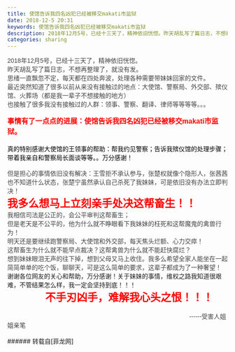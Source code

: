 ```yaml
---
title: 使馆告诉我四名凶犯已经被移交makati市监狱
date: 2018-12-5 20:31
keywords: 使馆告诉我四名凶犯已经被移交makati市监狱
description: 2018年12月5号，已经十三天了，精神依旧恍惚。昨天胡乱写了篇日志，不想再整理了，就没有发。思绪一直飘忽不定，每天都在四处奔波，处理各种需要带妹妹回家的文件。最近突然知道了很多以前从来没有接触过的地点：大使馆、警察局、外交部、殡仪馆、火葬场（都是我一辈子不想接触的地方）也接触了很多我没有接触过的人群：领事、警察、翻译、律师等等等等。。。事情有了一点点的进展：使馆告诉我四名凶犯已经被移交makati市监狱。真的特别感谢大使馆的王领事的帮助：帮我约见警察；告诉我殡仪馆的处理步骤；带着我亲自和警察局长面谈等等。。万分感谢！但是担心的事情依旧没有解决：王雪拒不承认参与，张楚权就像个隐形人，张茜茜也不知道什么状态，张楚宁虽然承认自己杀死了我妹妹，可是依旧没有办法立即判决！我多么想马上立刻亲手处决这帮畜生！！我相信司法是公正的，会公平审判这帮畜生；但是老天是不公平的，他为什么就不睁眼看下我妹妹的枉死和这帮魔鬼的禽兽行为！ 明天还是要继续跑警察局、大使馆和外交部，每天焦头烂额、心力交瘁！这帮畜生为什么就不能早点裁决？这帮禽兽为什么就不能赶快腐烂？想到妹妹眼泪无声的往下掉，想到父母又马上收住。我多么希望全家人能坐在一起简简单单的吃个饭，聊聊天，可是这么简单的要求，这辈子都成为了一种奢望！ 谢谢各位网友的关心和帮助，万分感谢！关于妹妹的事情，维权之路我知道很艰难，不管结果怎么样，我一定会坚持到底！！！                不手刃凶手，难解我心头之恨！！！                                                                                                            ------受害人姐姐亲笔
categories: sharing
---
```

<td class="t_f" id="postmessage_2415232">

<div align="left"><font color="#444444"><font face="Tahoma, Helvetica, SimSun, sans-serif">2018年12月5号，已经十三天了，精神依旧恍惚。</font></font></div><div align="left"><font color="#444444"><font face="Tahoma, Helvetica, SimSun, sans-serif">昨天胡乱写了篇日志，不想再整理了，就没有发。</font></font></div><div align="left"><font color="#444444"><font face="Tahoma, Helvetica, SimSun, sans-serif">思绪一直飘忽不定，每天都在四处奔波，处理各种需要带妹妹回家的文件。</font></font></div><div align="left"><font color="#444444"><font face="Tahoma, Helvetica, SimSun, sans-serif">最近突然知道了很多以前从来没有接触过的地点：大使馆、警察局、外交部、殡仪馆、火葬场（都是我一辈子不想接触的地方）</font></font></div><div align="left"><font color="#444444"><font face="Tahoma, Helvetica, SimSun, sans-serif">也接触了很多我没有接触过的人群：领事、警察、翻译、律师等等等等。。。</font></font></div><div align="left"><font color="#444444"><font face="Tahoma, Helvetica, SimSun, sans-serif"><br/>
</font></font></div><div align="left"><font color="#444444"><font face="Tahoma, Helvetica, SimSun, sans-serif"><font size="3"><font color="#ff0000"><strong>事情有了一点点的进展：使馆告诉我四名凶犯已经被移交makati市监狱。</strong></font></font></font></font></div><div align="left"><font color="#444444"><font face="Tahoma, Helvetica, SimSun, sans-serif"><font size="3"><font color="#ff0000"><strong><br/>
</strong></font></font></font></font></div><div align="left"><font color="#444444"><font face="Tahoma, Helvetica, SimSun, sans-serif"><font color="#000000">真的特别感谢大使馆的王领事的帮助：帮我约见警察；告诉我殡仪馆的处理步骤；带着我亲自和警察局长面谈等等。。万分感谢！</font></font></font></div><div align="left"><font color="#444444"><font face="Tahoma, Helvetica, SimSun, sans-serif"><font color="#ff0000"><br/>
</font></font></font></div><div align="left"><font color="#444444"><font face="Tahoma, Helvetica, SimSun, sans-serif">但是担心的事情依旧没有解决：王雪拒不承认参与，张楚权就像个隐形人，张茜茜也不知道什么状态，张楚宁虽然承认自己杀死了我妹妹，可是依旧没有办法立即判决！</font></font></div><div align="left"><font face="Tahoma, Helvetica, SimSun, sans-serif"><strong><font size="5"><font color="#ff0000">我多么想马上立刻亲手处决这帮畜生！！</font></font></strong></font></div><div align="left"><font color="#444444"><font face="Tahoma, Helvetica, SimSun, sans-serif">我相信司法是公正的，会公平审判这帮畜生；</font></font></div><div align="left"><font color="#444444"><font face="Tahoma, Helvetica, SimSun, sans-serif">但是老天是不公平的，他为什么就不睁眼看下我妹妹的枉死和这帮魔鬼的禽兽行为！</font></font></div><div align="left"><font color="#444444"><font face="Tahoma, Helvetica, SimSun, sans-serif"> </font></font></div><div align="left"><font color="#444444"><font face="Tahoma, Helvetica, SimSun, sans-serif">明天还是要继续跑警察局、大使馆和外交部，每天焦头烂额、心力交瘁！</font></font></div><div align="left"><font color="#444444"><font face="Tahoma, Helvetica, SimSun, sans-serif">这帮畜生为什么就不能早点裁决？这帮禽兽为什么就不能赶快腐烂？</font></font></div><div align="left"><font color="#444444"><font face="Tahoma, Helvetica, SimSun, sans-serif">想到妹妹眼泪无声的往下掉，想到父母又马上收住。我多么希望全家人能坐在一起简简单单的吃个饭，聊聊天，可是这么简单的要求，这辈子都成为了一种奢望！</font></font></div><div align="left"><font color="#444444"><font face="Tahoma, Helvetica, SimSun, sans-serif"> </font></font></div><div align="left"><font face="Tahoma, Helvetica, SimSun, sans-serif">谢谢各位网友的关心和帮助，万分感谢！关于妹妹的事情，维权之路我知道很艰难，不管结果怎么样，我一定会坚持到底！！！   </font></div><div align="left"><font face="Tahoma, Helvetica, SimSun, sans-serif"><font size="5"><font color="#ff0000"><strong>             不手刃凶手，难解我心头之恨！！！</strong></font></font></font></div><div align="left"><font color="#444444"><font face="Tahoma, Helvetica, SimSun, sans-serif"> </font></font></div><br/>
<div align="left"><font color="#444444"><font face="Tahoma, Helvetica, SimSun, sans-serif">                                                                                                           ------受害人姐姐亲笔</font></font></div><br/>
</td>
###### 转载自[菲龙网]